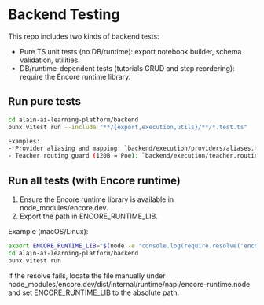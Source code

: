 # Backend Testing

This repo includes two kinds of backend tests:

- Pure TS unit tests (no DB/runtime): export notebook builder, schema validation, utilities.
- DB/runtime-dependent tests (tutorials CRUD and step reordering): require the Encore runtime library.

## Run pure tests

```bash
cd alain-ai-learning-platform/backend
bunx vitest run --include "**/{export,execution,utils}/**/*.test.ts"

Examples:
- Provider aliasing and mapping: `backend/execution/providers/aliases.test.ts`
- Teacher routing guard (120B → Poe): `backend/execution/teacher.routing.test.ts`
```

## Run all tests (with Encore runtime)

1) Ensure the Encore runtime library is available in node_modules/encore.dev.
2) Export the path in ENCORE_RUNTIME_LIB.

Example (macOS/Linux):

```bash
export ENCORE_RUNTIME_LIB="$(node -e "console.log(require.resolve('encore.dev/dist/internal/runtime/napi/encore-runtime.node'))")"
cd alain-ai-learning-platform/backend
bunx vitest run
```

If the resolve fails, locate the file manually under node_modules/encore.dev/dist/internal/runtime/napi/encore-runtime.node and set ENCORE_RUNTIME_LIB to the absolute path.
